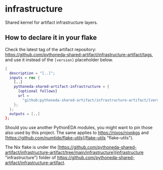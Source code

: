 # infrastructure

Shared kernel for artifact infrastructure layers.

## How to declare it in your flake

Check the latest tag of the artifact repository: https://github.com/pythoneda-shared-artifact/infrastructure-artifact/tags, and use it instead of the `[version]` placeholder below.

```nix
{
  description = "[..]";
  inputs = rec {
    [..]
    pythoneda-shared-artifact-infrastructure = {
      [optional follows]
      url =
        "github:pythoneda-shared-artifact/infrastructure-artifact/[version]?dir=infrastructure";
    };
  };
  outputs = [..]
};
```

Should you use another PythonEDA modules, you might want to pin those also used by this project. The same applies to [https://nixos/nixpkgs](nixpkgs "nixpkgs") and [https://github.com/numtide/flake-utils](flake-utils "flake-utils").

The Nix flake is under the [https://github.com/pythoneda-shared-artifact/infrastructure-artifact/tree/main/infrastructure](infrastructure "infrastructure") folder of <https://github.com/pythoneda-shared-artifact/infrastructure-artifact>.


